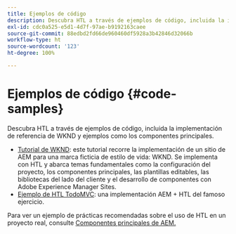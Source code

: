 ```yaml
---
title: Ejemplos de código
description: Descubra HTL a través de ejemplos de código, incluida la implementación de referencia de WKND y ejemplos como los componentes principales.
exl-id: cdc0a525-e5d1-4d7f-97ae-b9192163caee
source-git-commit: 88edbd2fd66de960460df5928a3b42846d32066b
workflow-type: ht
source-wordcount: '123'
ht-degree: 100%

---
```



# Ejemplos de código {#code-samples}

Descubra HTL a través de ejemplos de código, incluida la implementación de referencia de WKND y ejemplos como los componentes principales.

* [Tutorial de WKND](https://experienceleague.adobe.com/docs/experience-manager-learn/getting-started-wknd-tutorial-develop/overview.html?lang=es): este tutorial recorre la implementación de un sitio de AEM para una marca ficticia de estilo de vida: WKND. Se implementa con HTL y abarca temas fundamentales como la configuración del proyecto, los componentes principales, las plantillas editables, las bibliotecas del lado del cliente y el desarrollo de componentes con Adobe Experience Manager Sites.
* [Ejemplo de HTL TodoMVC](https://github.com/Adobe-Marketing-Cloud/aem-sightly-sample-todomvc): una implementación AEM + HTL del famoso ejercicio.

Para ver un ejemplo de prácticas recomendadas sobre el uso de HTL en un proyecto real, consulte [Componentes principales de AEM.](https://experienceleague.adobe.com/docs/experience-manager-core-components/using/introduction.html?lang=es)
